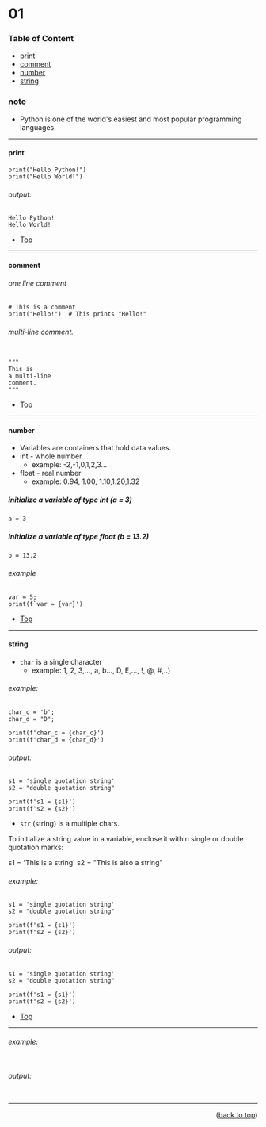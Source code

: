# 01 

### Table of Content
* [print](#print)
* [comment](#comment)
* [number](#number)
* [string](#string)

### note

* Python is one of the world's easiest and most popular programming languages.

----

#### print

```
print("Hello Python!")
print("Hello World!")
```

###### output: 

```
Hello Python!
Hello World!
```


* [Top](#01)
----

#### comment

###### one line comment

```
# This is a comment
print("Hello!")  # This prints "Hello!"
```

###### multi-line comment.
```

"""
This is 
a multi-line 
comment.
"""
```

* [Top](#01)
----

#### number

* Variables are containers that hold data values.
* int - whole number
   * example: -2,-1,0,1,2,3...
* float - real number
   * example: 0.94, 1.00, 1.10,1.20,1.32

##### initialize a variable of type int (a = 3)
```
a = 3
```

#####  initialize a variable of type float (b = 13.2)
```
b = 13.2
```

###### example
```
var = 5;
print(f`var = {var}')
```

* [Top](#01)

----

#### string

* `char` is a single character
    * example: 1, 2, 3,..., a, b..., D, E,..., !, @, #,..)

###### example: 
```
char_c = 'b';
char_d = "D";

print(f'char_c = {char_c}')
print(f'char_d = {char_d}')
```

###### output: 

```
s1 = 'single quotation string'
s2 = "double quotation string"

print(f's1 = {s1}')
print(f's2 = {s2}')
```


* `str` (string) is a multiple chars.

To initialize a string value in a variable, enclose it within single or double quotation marks:

s1 = 'This is a string'
s2 = "This is also a string"

###### example: 
```
s1 = 'single quotation string'
s2 = "double quotation string"

print(f's1 = {s1}')
print(f's2 = {s2}')
```

###### output: 

```
s1 = 'single quotation string'
s2 = "double quotation string"

print(f's1 = {s1}')
print(f's2 = {s2}')
```


* [Top](#01)
----


###### example: 
```

```

###### output: 

```

```


----

<p align="right">(<a href="#topage">back to top</a>)</p>
<br/>
<br/>
